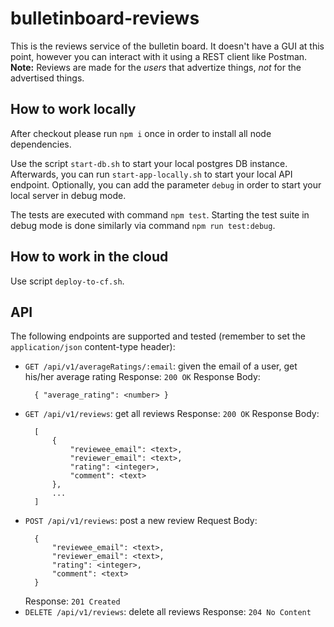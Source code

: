 # bulletinboard-reviews
This is the reviews service of the bulletin board. It doesn't have a GUI at this point, however you can interact with it using a REST client like Postman. **Note:** Reviews are made for the _users_ that advertize things, _not_ for the advertised things.

## How to work locally

After checkout please run `npm i` once in order to install all node dependencies.

Use the script `start-db.sh` to start your local postgres DB instance. Afterwards, you can run `start-app-locally.sh` to start your local API endpoint. Optionally, you can add the parameter `debug` in order to start your local server in debug mode.

The tests are executed with command `npm test`. Starting the test suite in debug mode is done similarly via command `npm run test:debug`.

## How to work in the cloud

Use script `deploy-to-cf.sh`.

## API

The following endpoints are supported and tested (remember to set the `application/json` content-type header):

- `GET /api/v1/averageRatings/:email`: given the email of a user, get his/her average rating
  Response: `200 OK`
  Response Body:
  ```
    { "average_rating": <number> }
  ```
- `GET /api/v1/reviews`: get all reviews
  Response: `200 OK`
  Response Body:
  ```
    [
        {
            "reviewee_email": <text>, 
            "reviewer_email": <text>, 
            "rating": <integer>, 
            "comment": <text>
        },
        ...
    ]
  ```
- `POST /api/v1/reviews`: post a new review
  Request Body:
  ```
    {
        "reviewee_email": <text>, 
        "reviewer_email": <text>, 
        "rating": <integer>, 
        "comment": <text>
    }
  ```
  Response: `201 Created`
- `DELETE /api/v1/reviews`: delete all reviews
  Response: `204 No Content`
